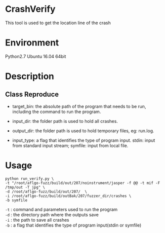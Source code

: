 # CrashVerify
This tool is used to get the location line of the crash

# Environment
Python2.7
Ubuntu 16.04 64bit

# Description
## Class Reproduce

* target_bin: the absolute path of the program that needs to be run, including the command to run the program.
* input_dir: the folder path is used to hold all crashes. 

* output_dir: the folder path is used to hold temporary files, eg: run.log.

* input_type: a flag that identifies the type of program input. stdin: input from standard input stream; symfile: input from local file.



# Usage
```
python run_verify.py \
-t "/root/aflgo-fuzz/build/out/207/noinstrument/jasper -f @@ -t mif -F /tmp/out -T jpg" \
-d /root/aflgo-fuzz/build/out/207/  \
-i /root/aflgo-fuzz/build/outBak/207/fuzzer_dir/crashes \
-b symfile
```

`-t` : command and parameters used to run the program<br>
`-d` : the directory path where the outputs save<br>
`-i` : the path to save all crashes<br>
`-b` : a flag that identifies the type of program input(stdin or symfile)<br>